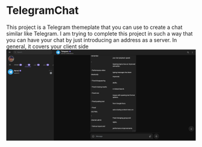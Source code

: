 # TelegramChat
This project is a Telegram themeplate that you can use to create a chat similar like Telegram. I am trying to complete this project in such a way that you can have your chat by just introducing an address as a server.  In general, it covers your client side
![Face](Untitled3.png)
